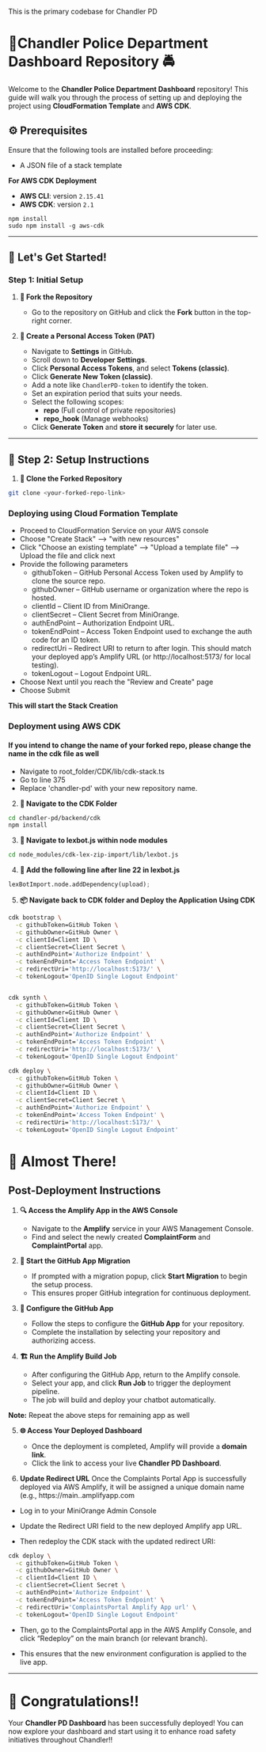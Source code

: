 This is the primary codebase for Chandler PD

# 👮Chandler Police Department Dashboard Repository 🚔

Welcome to the **Chandler Police Department Dashboard** repository! This guide will walk you through the process of setting up and deploying the project using **CloudFormation Template** and **AWS CDK**.

## ⚙️ Prerequisites

Ensure that the following tools are installed before proceeding:

- A JSON file of a stack template

**For AWS CDK Deployment**

- **AWS CLI**: version `2.15.41`
- **AWS CDK**: version `2.1`

```
npm install
sudo npm install -g aws-cdk
```

---

## 🚀 Let's Get Started!

### Step 1: Initial Setup

1. **🍴 Fork the Repository**

   - Go to the repository on GitHub and click the **Fork** button in the top-right corner.

2. **🔐 Create a Personal Access Token (PAT)**
   - Navigate to **Settings** in GitHub.
   - Scroll down to **Developer Settings**.
   - Click **Personal Access Tokens**, and select **Tokens (classic)**.
   - Click **Generate New Token (classic)**.
   - Add a note like `ChandlerPD-token` to identify the token.
   - Set an expiration period that suits your needs.
   - Select the following scopes:
     - **repo** (Full control of private repositories)
     - **repo_hook** (Manage webhooks)
   - Click **Generate Token** and **store it securely** for later use.

---

## 🔧 Step 2: Setup Instructions

1. **📂 Clone the Forked Repository**

```bash
git clone <your-forked-repo-link>
```

### Deploying using Cloud Formation Template

- Proceed to CloudFormation Service on your AWS console
- Choose "Create Stack" --> "with new resources"
- Click "Choose an existing template" --> "Upload a template file" --> Upload the file and click next
- Provide the following parameters
	- githubToken – GitHub Personal Access Token used by Amplify to clone the source repo.
	- githubOwner – GitHub username or organization where the repo is hosted.
	- clientId – Client ID from MiniOrange.
	- clientSecret – Client Secret from MiniOrange.
	- authEndPoint – Authorization Endpoint URL.
	- tokenEndPoint – Access Token Endpoint used to exchange the auth code for an ID token.
	- redirectUri – Redirect URI to return to after login. This should match your deployed app’s Amplify URL (or http://localhost:5173/ for local testing).
	- tokenLogout – Logout Endpoint URL.
- Choose Next until you reach the "Review and Create" page
- Choose Submit

**This will start the Stack Creation**

### Deployment using AWS CDK

#### If you intend to change the name of your forked repo, please change the name in the cdk file as well

- Navigate to root_folder/CDK/lib/cdk-stack.ts
- Go to line 375
- Replace 'chandler-pd' with your new repository name.

2. **📁 Navigate to the CDK Folder**

```bash
cd chandler-pd/backend/cdk
npm install
```

3. **📂 Navigate to lexbot.js within node modules**

```bash
cd node_modules/cdk-lex-zip-import/lib/lexbot.js
```

4. **📝 Add the following line after line 22 in lexbot.js**

```python
lexBotImport.node.addDependency(upload);
```
5. **📦 Navigate back to CDK folder and Deploy the Application Using CDK**

```bash
cdk bootstrap \
  -c githubToken=GitHub Token \
  -c githubOwner=GitHub Owner \
  -c clientId=Client ID \
  -c clientSecret=Client Secret \
  -c authEndPoint='Authorize Endpoint' \
  -c tokenEndPoint='Access Token Endpoint' \
  -c redirectUri='http://localhost:5173/' \
  -c tokenLogout='OpenID Single Logout Endpoint'


cdk synth \
  -c githubToken=GitHub Token \
  -c githubOwner=GitHub Owner \
  -c clientId=Client ID \
  -c clientSecret=Client Secret \
  -c authEndPoint='Authorize Endpoint' \
  -c tokenEndPoint='Access Token Endpoint' \
  -c redirectUri='http://localhost:5173/' \
  -c tokenLogout='OpenID Single Logout Endpoint'

cdk deploy \
  -c githubToken=GitHub Token \
  -c githubOwner=GitHub Owner \
  -c clientId=Client ID \
  -c clientSecret=Client Secret \
  -c authEndPoint='Authorize Endpoint' \
  -c tokenEndPoint='Access Token Endpoint' \
  -c redirectUri='http://localhost:5173/' \
  -c tokenLogout='OpenID Single Logout Endpoint'
```

# 🏁 Almost There!

## Post-Deployment Instructions

1. **🔍 Access the Amplify App in the AWS Console**

   - Navigate to the **Amplify** service in your AWS Management Console.
   - Find and select the newly created **ComplaintForm** and **ComplaintPortal** app.

2. **🚀 Start the GitHub App Migration**

   - If prompted with a migration popup, click **Start Migration** to begin the setup process.
   - This ensures proper GitHub integration for continuous deployment.

3. **🔧 Configure the GitHub App**

   - Follow the steps to configure the **GitHub App** for your repository.
   - Complete the installation by selecting your repository and authorizing access.

4. **🏗️ Run the Amplify Build Job**
   - After configuring the GitHub App, return to the Amplify console.
   - Select your app, and click **Run Job** to trigger the deployment pipeline.
   - The job will build and deploy your chatbot automatically.

**Note:** Repeat the above steps for remaining app as well

5. **🌐 Access Your Deployed Dashboard**

   - Once the deployment is completed, Amplify will provide a **domain link**.
   - Click the link to access your live **Chandler PD Dashboard**.

6. **Update Redirect URL**
   Once the Complaints Portal App is successfully deployed via AWS Amplify, it will be assigned a unique domain name (e.g., https://main.<app-id>.amplifyapp.com

- Log in to your MiniOrange Admin Console

- Update the Redirect URI field to the new deployed Amplify app URL.

- Then redeploy the CDK stack with the updated redirect URI:

```bash
cdk deploy \
  -c githubToken=GitHub Token \
  -c githubOwner=GitHub Owner \
  -c clientId=Client ID \
  -c clientSecret=Client Secret \
  -c authEndPoint='Authorize Endpoint' \
  -c tokenEndPoint='Access Token Endpoint' \
  -c redirectUri='ComplaintsPortal Amplify App url' \
  -c tokenLogout='OpenID Single Logout Endpoint'
```

- Then, go to the ComplaintsPortal app in the AWS Amplify Console, and click “Redeploy” on the main branch (or relevant branch).

- This ensures that the new environment configuration is applied to the live app.

---

# 🎉 Congratulations!!

Your **Chandler PD Dashboard** has been successfully deployed! You can now explore your dashboard and start using it to enhance road safety initiatives throughout Chandler!!
